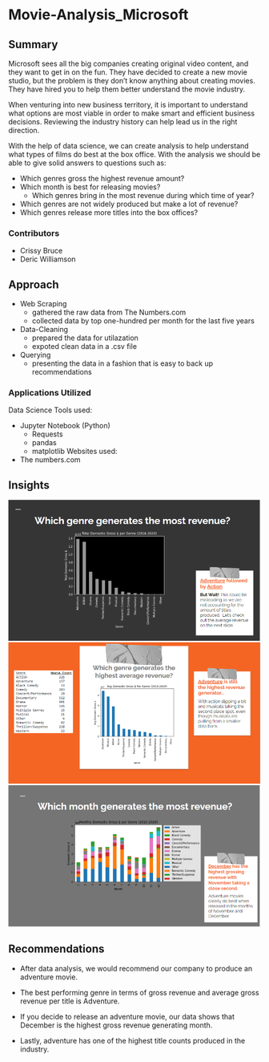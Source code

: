 # Movie-Analysis_Microsoft

## Summary
Microsoft sees all the big companies creating original video content, and they want to get in on the fun. They have decided to create a new movie studio, but the problem is they don’t know anything about creating movies. They have hired you to help them better understand the movie industry.

When venturing into new business territory, it is important to understand what options are most viable in order to make smart and efficient business decisions.   Reviewing the industry history can help lead us in the right direction.

With the help of data science, we can create analysis to help understand what types of films do best at the box office.
With the analysis we should be able to give solid answers to questions such as:
* Which genres gross the highest revenue amount?
* Which month is best for releasing movies?
  * Which genres bring in the most revenue during which time of year?
* Which genres are not widely produced but make a lot of revenue?
* Which genres release more titles into the box offices?

### Contributors
* Crissy Bruce
* Deric Williamson

## Approach
* Web Scraping
  * gathered the raw data from The Numbers.com
  * collected data by top one-hundred per month for the last five years
* Data-Cleaning
  * prepared the data for utilazation
  * expoted clean data in a .csv file
* Querying
  * presenting the data in a fashion that is easy to back up recommendations
  
### Applications Utilized
Data Science Tools used:
  * Jupyter Notebook (Python)
    * Requests
    * pandas
    * matplotlib
Websites used:
  * The numbers.com
  
  ## Insights
![](Images/chartOne_total_revenues.PNG)
![](Images/chartTwo_avg_revenues.PNG)
![](Images/chartThree_monthly_Revenues.PNG)
  
  
  ## Recommendations
  
*  After data analysis, we would recommend our company to produce an adventure movie.

*  The best performing genre in terms of gross revenue and average gross revenue per title is Adventure.

*  If you decide to release an adventure movie, our data shows that December is the highest gross revenue generating month.

*  Lastly, adventure has one of the highest title counts produced in the industry.




